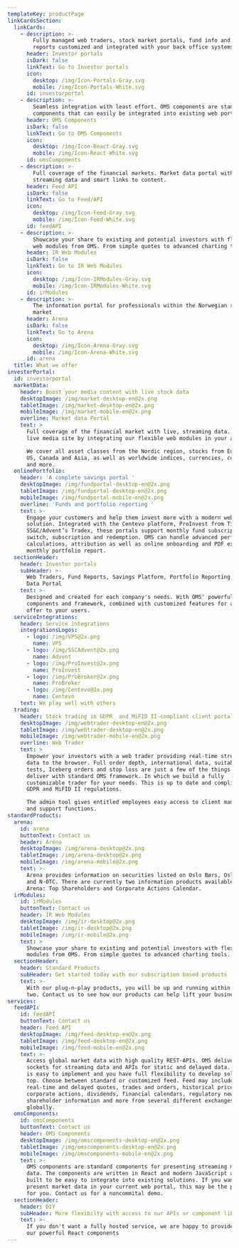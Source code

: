```yaml
---
templateKey: productPage
linkCardsSection:
  linkCards:
    - description: >-
        Fully managed web traders, stock market portals, fund info and portfolio
        reports customized and integrated with your back office systems.
      header: Investor portals
      isDark: false
      linkText: Go to Investor portals
      icon:
        desktop: /img/Icon-Portals-Gray.svg
        mobile: /img/Icon-Portals-White.svg
      id: investorportal
    - description: >-
        Seamless integration with least effort. OMS components are standard
        components that can easily be integrated into existing web portals.
      header: OMS Components
      isDark: false
      linkText: Go to OMS Components
      icon:
        desktop: /img/Icon-React-Gray.svg
        mobile: /img/Icon-React-White.svg
      id: omsComponents
    - description: >-
        Full coverage of the financial markets. Market data portal with live,
        streaming data and smart links to content.
      header: Feed API
      isDark: false
      linkText: Go to Feed/API
      icon:
        desktop: /img/Icon-Feed-Gray.svg
        mobile: /img/Icon-Feed-White.svg
      id: feedAPI
    - description: >-
        Showcase your share to existing and potential investors with flexible
        web modules from OMS. From simple quotes to advanced charting tools.
      header: IR Web Modules
      isDark: false
      linkText: Go to IR Web Modules
      icon:
        desktop: /img/Icon-IRModules-Gray.svg
        mobile: /img/Icon-IRModules-White.svg
      id: irModules
    - description: >-
        The information portal for professionals within the Norwegian securities
        market
      header: Arena
      isDark: false
      linkText: Go to Arena
      icon:
        desktop: /img/Icon-Arena-Gray.svg
        mobile: /img/Icon-Arena-White.svg
      id: arena
  title: What we offer
investorPortal:
  id: investorportal
  marketData:
    header: Boost your media content with live stock data
    desktopImage: /img/market-desktop-en@2x.png
    tabletImage: /img/market-desktop-en@2x.png
    mobileImage: /img/market-mobile-en@2x.png
    overline: Market data Portal
    text: >
      Full coverage of the financial market with live, streaming data. Create a
      live media site by integrating our flexible web modules in your articles.

      We cover all asset classes from the Nordic region, stocks from Europe, UK,
      US, Canada and Asia, as well as worldwide indices, currencies, commodities
      and more.
  onlinePortfolio:
    header: 'A complete savings portal '
    desktopImage: /img/fundportal-desktop-en@2x.png
    tabletImage: /img/fundportal-desktop-en@2x.png
    mobileImage: /img/fundportal-mobile-en@2x.png
    overline: 'Funds and portfolio reporting '
    text: >-
      Engage your customers and help them invest more with a modern web
      solution. Integrated with the Centevo platform, ProInvest from Tieto or
      SS&C/Advent’s Tradex, these portals support monthly fund subscriptions,
      switch, subscription and redemption. OMS can handle advanced performance
      calculations, attribution as well as online onboarding and PDF export of a
      monthly portfolio report.
  sectionHeader:
    header: Investor portals
    subHeader: >-
      Web Traders, Fund Reports, Savings Platform, Portfolio Reporting, Market
      Data Portal
    text: >-
      Designed and created for each company's needs. With OMS' powerful standard
      components and framework, combined with customized features for a complete
      offer to your users.
  serviceIntegrations:
    header: Service integrations
    integrationsLogos:
      - logo: /img/VPS@2x.png
        name: VPS
      - logo: /img/SSCAdvent@2x.png
        name: Advent
      - logo: /img/ProInvest@2x.png
        name: ProInvest
      - logo: /img/ProBroker@2x.png
        name: ProBroker
      - logo: /img/Centevo@2x.png
        name: Centevo
    text: We play well with others
  trading:
    header: Stock trading in GDPR  and MiFID II-compliant client portals
    desktopImage: /img/webtrader-desktop-en@2x.png
    tabletImage: /img/webtrader-desktop-en@2x.png
    mobileImage: /img/webtrader-mobile-en@2x.png
    overline: Web Trader
    text: >
      Empower your investors with a web trader providing real-time streaming
      data to the browser. Full order depth, international data, suitability
      tests, Iceberg orders and stop loss are just a few of the things we
      deliver with standard OMS framework. In which we build a fully
      customizable trader for your needs. This is up to date and compliant with
      GDPR and MiFID II regulations.

      The admin tool gives entitled employees easy access to client management
      and support functions.
standardProducts:
  arena:
    id: arena
    buttonText: Contact us
    header: Arena
    desktopImage: /img/arena-desktop@2x.png
    tabletImage: /img/arena-desktop@2x.png
    mobileImage: /img/arena-mobile@2x.png
    text: >-
      Arena provides information on securities listed on Oslo Børs, Oslo Axess
      and N-OTC. There are currently two information products available in
      Arena: Top Shareholders and Corporate Actions Calendar.
  irModules:
    id: irModules
    buttonText: Contact us
    header: IR Web Modules
    desktopImage: /img/ir-desktop@2x.png
    tabletImage: /img/ir-desktop@2x.png
    mobileImage: /img/ir-mobile@2x.png
    text: >
      Showcase your share to existing and potential investors with flexible web
      modules from OMS. From simple quotes to advanced charting tools.
  sectionHeader:
    header: Standard Products
    subHeader: Get started today with our subscription based products
    text: >-
      With our plug-n-play products, you will be up and running within a day or
      two. Contact us to see how our products can help lift your business.
services:
  feedAPI:
    id: feedAPI
    buttonText: Contact us
    header: Feed API
    desktopImage: /img/feed-desktop-en@2x.png
    tabletImage: /img/feed-desktop-en@2x.png
    mobileImage: /img/feed-mobile-en@2x.png
    text: >-
      Access global market data with high quality REST-APIs. OMS deliver web
      sockets for streaming data and APIs for static and delayed data. The feed
      is easy to implement and you have full flexibility to develop solutions on
      top. Choose between standard or customized feed. Feed may include
      real-time and delayed quotes, trades and orders, historical prices,
      corporate actions, dividends, financial calendars, regulatory news,
      shareholder information and more from several different exchanges
      globally.
  omsComponents:
    id: omsComponents
    buttonText: Contact us
    header: OMS Components
    desktopImage: /img/omscomponents-desktop-en@2x.png
    tabletImage: /img/omscomponents-desktop-en@2x.png
    mobileImage: /img/omscomponents-mobile-en@2x.png
    text: >-
      OMS components are standard components for presenting streaming market
      data. The components are written in React and modern JavaScript and are
      built to be easy to integrate into existing solutions. If you want to
      present market data in your current web portal, this may be the product
      for you. Contact us for a noncommital demo.
  sectionHeader:
    header: DIY
    subHeader: More flexibilty with access to our APIs or component library
    text: >-
      If you don't want a fully hosted service, we are happy to provide APIs or
      our powerful React components
---
```

